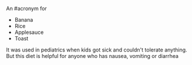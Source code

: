 An #acronym for
- Banana
- Rice
- Applesauce
- Toast
 
 It was used in pediatrics when kids got sick and couldn't tolerate anything. But this diet is helpful for anyone who has nausea, vomiting or diarrhea
